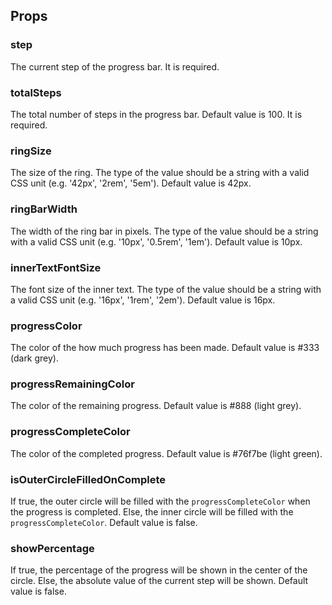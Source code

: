 ## Props


### step
The current step of the progress bar. 
It is required.

### totalSteps
The total number of steps in the progress bar. Default value is 100.
It is required.

### ringSize
The size of the ring.
The type of the value should be a string with a valid CSS unit (e.g. '42px', '2rem', '5em'). Default value is 42px.

### ringBarWidth
The width of the ring bar in pixels.
The type of the value should be a string with a valid CSS unit (e.g. '10px', '0.5rem', '1em'). Default value is 10px.

### innerTextFontSize
The font size of the inner text.
The type of the value should be a string with a valid CSS unit (e.g. '16px', '1rem', '2em'). Default value is 16px.

### progressColor
The color of the how much progress has been made. Default value is #333 (dark grey).

### progressRemainingColor
The color of the remaining progress. Default value is #888 (light grey).

### progressCompleteColor
The color of the completed progress. Default value is #76f7be (light green).

### isOuterCircleFilledOnComplete
If true, the outer circle will be filled with the `progressCompleteColor` when the progress is completed. Else, the inner circle will be filled with the `progressCompleteColor`. Default value is false.

### showPercentage
If true, the percentage of the progress will be shown in the center of the circle. Else, the absolute value of the current step will be shown. Default value is false.